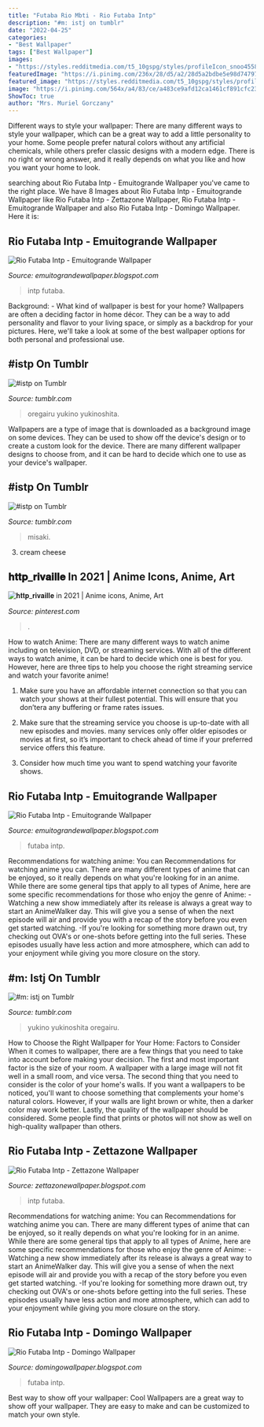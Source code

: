 ```yaml
---
title: "Futaba Rio Mbti - Rio Futaba Intp"
description: "#m: istj on tumblr"
date: "2022-04-25"
categories:
- "Best Wallpaper"
tags: ["Best Wallpaper"]
images:
- "https://styles.redditmedia.com/t5_10gspg/styles/profileIcon_snoo4558f0b4-bc82-46de-97e3-bf2263ba002a-headshot.png?width=256&amp;height=256&amp;crop=256:256,smart&amp;s=833122adf62eec42a78569432bcfbdaa2d5cafc7"
featuredImage: "https://i.pinimg.com/236x/28/d5/a2/28d5a2bdbe5e98d7479792ccf9792b91.jpg?nii=t"
featured_image: "https://styles.redditmedia.com/t5_10gspg/styles/profileIcon_snoo4558f0b4-bc82-46de-97e3-bf2263ba002a-headshot.png?width=256&amp;height=256&amp;crop=256:256,smart&amp;s=833122adf62eec42a78569432bcfbdaa2d5cafc7"
image: "https://i.pinimg.com/564x/a4/83/ce/a483ce9afd12ca1461cf891cfc23a0a5.jpg"
ShowToc: true
author: "Mrs. Muriel Gorczany"
---
```



Different ways to style your wallpaper:
There are many different ways to style your wallpaper, which can be a great way to add a little personality to your home. Some people prefer natural colors without any artificial chemicals, while others prefer classic designs with a modern edge. There is no right or wrong answer, and it really depends on what you like and how you want your home to look.

	

		
searching about Rio Futaba Intp - Emuitogrande Wallpaper you've came to the right place. We have 8 Images about Rio Futaba Intp - Emuitogrande Wallpaper like Rio Futaba Intp - Zettazone Wallpaper, Rio Futaba Intp - Emuitogrande Wallpaper and also Rio Futaba Intp - Domingo Wallpaper. Here it is:
		
    
## Rio Futaba Intp - Emuitogrande Wallpaper

<img loading=lazy src="https://64.media.tumblr.com/4dc878581bf9d7aa749a24c3169a0ea4/ea27b91778db2835-09/s1280x1920/4fe1a2277bd4cc38e53edb9e7935c839fbd7456e.jpg" onerror="this.onerror=null;this.src='https://tse1.mm.bing.net/th?id=OIP.-TQu2RGfOOdE74_9pL1V8AHaHa&amp;pid=15.1';" alt="Rio Futaba Intp - Emuitogrande Wallpaper">

_Source: emuitograndewallpaper.blogspot.com_

>intp futaba. 

	

Background: - What kind of wallpaper is best for your home?
Wallpapers are often a deciding factor in home décor. They can be a way to add personality and flavor to your living space, or simply as a backdrop for your pictures. Here, we'll take a look at some of the best wallpaper options for both personal and professional use.

    
## #istp On Tumblr

<img loading=lazy src="https://64.media.tumblr.com/45bbbf55f0c16f4b516c310fd7698c2b/480de2d04d8ff344-83/s250x250_c1/5f223ac61a58afb1fee7cc04323445b1469de796.jpg" onerror="this.onerror=null;this.src='https://tse1.mm.bing.net/th?id=OIP.dZ1xL3Igs2E_0SjWs0quQgAAAA&amp;pid=15.1';" alt="#istp on Tumblr">

_Source: tumblr.com_

>oregairu yukino yukinoshita. 

	

Wallpapers are a type of image that is downloaded as a background image on some devices. They can be used to show off the device's design or to create a custom look for the device. There are many different wallpaper designs to choose from, and it can be hard to decide which one to use as your device's wallpaper.

    
## #istp On Tumblr

<img loading=lazy src="https://64.media.tumblr.com/413c209b9e2c93023772f9ebdc016e88/480de2d04d8ff344-11/s540x810/d64b88b08c0caba045092267f699450dbfd27c27.jpg" onerror="this.onerror=null;this.src='https://tse4.mm.bing.net/th?id=OIP.dH6J861_ovttOssHSnOx7wHaEH&amp;pid=15.1';" alt="#istp on Tumblr">

_Source: tumblr.com_

>misaki. 

	

3. cream cheese 

    
## 𝐡𝐭𝐭𝐩_𝐫𝐢𝐯𝐚𝐢𝐥𝐥𝐞 In 2021 | Anime Icons, Anime, Art

<img loading=lazy src="https://i.pinimg.com/236x/28/d5/a2/28d5a2bdbe5e98d7479792ccf9792b91.jpg?nii=t" onerror="this.onerror=null;this.src='https://tse2.mm.bing.net/th?id=OIP.Ew4OlzXxyZAjCuLGNRg7zAAAAA&amp;pid=15.1';" alt="𝐡𝐭𝐭𝐩_𝐫𝐢𝐯𝐚𝐢𝐥𝐥𝐞 in 2021 | Anime icons, Anime, Art">

_Source: pinterest.com_

>. 

	

How to watch Anime: There are many different ways to watch anime including on television, DVD, or streaming services.
With all of the different ways to watch anime, it can be hard to decide which one is best for you. However, here are three tips to help you choose the right streaming service and watch your favorite anime!
1. Make sure you have an affordable internet connection so that you can watch your shows at their fullest potential. This will ensure that you don’tera any buffering or frame rates issues.

2. Make sure that the streaming service you choose is up-to-date with all new episodes and movies. many services only offer older episodes or movies at first, so it’s important to check ahead of time if your preferred service offers this feature.

3. Consider how much time you want to spend watching your favorite shows.

    
## Rio Futaba Intp - Emuitogrande Wallpaper

<img loading=lazy src="https://styles.redditmedia.com/t5_10gspg/styles/profileIcon_snoo4558f0b4-bc82-46de-97e3-bf2263ba002a-headshot.png?width=256&amp;height=256&amp;crop=256:256,smart&amp;s=833122adf62eec42a78569432bcfbdaa2d5cafc7" onerror="this.onerror=null;this.src='https://tse3.mm.bing.net/th?id=OIP.-eW_r5xxWiqDYA6TXhn65AAAAA&amp;pid=15.1';" alt="Rio Futaba Intp - Emuitogrande Wallpaper">

_Source: emuitograndewallpaper.blogspot.com_

>futaba intp. 

	

Recommendations for watching anime: You can
Recommendations for watching anime you can. There are many different types of anime that can be enjoyed, so it really depends on what you're looking for in an anime. While there are some general tips that apply to all types of Anime, here are some specific recommendations for those who enjoy the genre of Anime: 
-Watching a new show immediately after its release is always a great way to start an AnimeWalker day. This will give you a sense of when the next episode will air and provide you with a recap of the story before you even get started watching. 
-If you're looking for something more drawn out, try checking out OVA's or one-shots before getting into the full series. These episodes usually have less action and more atmosphere, which can add to your enjoyment while giving you more closure on the story.

    
## #m: Istj On Tumblr

<img loading=lazy src="https://64.media.tumblr.com/45bbbf55f0c16f4b516c310fd7698c2b/480de2d04d8ff344-83/s2048x3072/d3533d364a1ffd163800b96fdd11bd4e824ce4ad.jpg" onerror="this.onerror=null;this.src='https://tse2.mm.bing.net/th?id=OIP.ZSJ6X7-x3Yl6Fq1aul0FGQHaEK&amp;pid=15.1';" alt="#m: istj on Tumblr">

_Source: tumblr.com_

>yukino yukinoshita oregairu. 

	

How to Choose the Right Wallpaper for Your Home: Factors to Consider
When it comes to wallpaper, there are a few things that you need to take into account before making your decision. The first and most important factor is the size of your room. A wallpaper with a large image will not fit well in a small room, and vice versa. 
The second thing that you need to consider is the color of your home's walls. If you want a wallpapers to be noticed, you'll want to choose something that complements your home's natural colors. However, if your walls are light brown or white, then a darker color may work better. 
Lastly, the quality of the wallpaper should be considered. Some people find that prints or photos will not show as well on high-quality wallpaper than others.

    
## Rio Futaba Intp - Zettazone Wallpaper

<img loading=lazy src="https://i.pinimg.com/564x/a4/83/ce/a483ce9afd12ca1461cf891cfc23a0a5.jpg" onerror="this.onerror=null;this.src='https://tse2.mm.bing.net/th?id=OIP.Wn9wjmROt7wqkxKqBmuyvwHaEJ&amp;pid=15.1';" alt="Rio Futaba Intp - Zettazone Wallpaper">

_Source: zettazonewallpaper.blogspot.com_

>intp futaba. 

	

Recommendations for watching anime: You can
Recommendations for watching anime you can. There are many different types of anime that can be enjoyed, so it really depends on what you're looking for in an anime. While there are some general tips that apply to all types of Anime, here are some specific recommendations for those who enjoy the genre of Anime: 
-Watching a new show immediately after its release is always a great way to start an AnimeWalker day. This will give you a sense of when the next episode will air and provide you with a recap of the story before you even get started watching. 
-If you're looking for something more drawn out, try checking out OVA's or one-shots before getting into the full series. These episodes usually have less action and more atmosphere, which can add to your enjoyment while giving you more closure on the story.

    
## Rio Futaba Intp - Domingo Wallpaper

<img loading=lazy src="https://64.media.tumblr.com/de43ab367f470cfdb92b294b6c31a2e7/350b8abbb4c7d86e-90/s640x960/a73fcaa6c8c118d01f54c0eadbfd7d1eb1ecb26c.jpg" onerror="this.onerror=null;this.src='https://tse1.mm.bing.net/th?id=OIP.E4yGIII8Qv9EBZ3Eil46kAHaHa&amp;pid=15.1';" alt="Rio Futaba Intp - Domingo Wallpaper">

_Source: domingowallpaper.blogspot.com_

>futaba intp. 

	

Best way to show off your wallpaper:
Cool Wallpapers are a great way to show off your wallpaper. They are easy to make and can be customized to match your own style.

